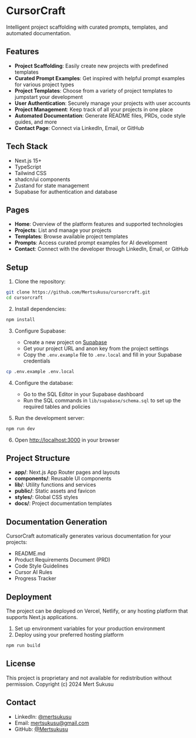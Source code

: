 # CursorCraft

Intelligent project scaffolding with curated prompts, templates, and automated documentation.

## Features

- **Project Scaffolding**: Easily create new projects with predefined templates
- **Curated Prompt Examples**: Get inspired with helpful prompt examples for various project types
- **Project Templates**: Choose from a variety of project templates to jumpstart your development
- **User Authentication**: Securely manage your projects with user accounts
- **Project Management**: Keep track of all your projects in one place
- **Automated Documentation**: Generate README files, PRDs, code style guides, and more
- **Contact Page**: Connect via LinkedIn, Email, or GitHub

## Tech Stack

- Next.js 15+
- TypeScript
- Tailwind CSS
- shadcn/ui components
- Zustand for state management
- Supabase for authentication and database

## Pages

- **Home**: Overview of the platform features and supported technologies
- **Projects**: List and manage your projects
- **Templates**: Browse available project templates
- **Prompts**: Access curated prompt examples for AI development
- **Contact**: Connect with the developer through LinkedIn, Email, or GitHub

## Setup

1. Clone the repository:

```bash
git clone https://github.com/Mertsukusu/cursorcraft.git
cd cursorcraft
```

2. Install dependencies:

```bash
npm install
```

3. Configure Supabase:

   - Create a new project on [Supabase](https://supabase.com)
   - Get your project URL and anon key from the project settings
   - Copy the `.env.example` file to `.env.local` and fill in your Supabase credentials

```bash
cp .env.example .env.local
```

4. Configure the database:

   - Go to the SQL Editor in your Supabase dashboard
   - Run the SQL commands in `lib/supabase/schema.sql` to set up the required tables and policies

5. Run the development server:

```bash
npm run dev
```

6. Open [http://localhost:3000](http://localhost:3000) in your browser

## Project Structure

- **app/**: Next.js App Router pages and layouts
- **components/**: Reusable UI components
- **lib/**: Utility functions and services
- **public/**: Static assets and favicon
- **styles/**: Global CSS styles
- **docs/**: Project documentation templates

## Documentation Generation

CursorCraft automatically generates various documentation for your projects:

- README.md
- Product Requirements Document (PRD)
- Code Style Guidelines
- Cursor AI Rules
- Progress Tracker

## Deployment

The project can be deployed on Vercel, Netlify, or any hosting platform that supports Next.js applications.

1. Set up environment variables for your production environment
2. Deploy using your preferred hosting platform

```bash
npm run build
```

## License

This project is proprietary and not available for redistribution without permission.
Copyright (c) 2024 Mert Sukusu

## Contact

- LinkedIn: [@mertsukusu](https://www.linkedin.com/in/mertsukusu/)
- Email: mertsukusu@gmail.com
- GitHub: [@Mertsukusu](https://github.com/Mertsukusu)
